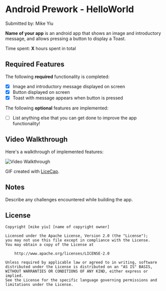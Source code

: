 # Android Prework - HelloWorld

Submitted by: Mike Yiu

**Name of your app** is an android app that shows an image and introductory message, and allows pressing a button to display a Toast. 

Time spent: **X** hours spent in total

## Required Features

The following **required** functionality is completed:

* [x] Image and introductory message displayed on screen
* [x] Button displayed on screen
* [x] Toast with message appears when button is pressed 

The following **optional** features are implemented:

* [ ] List anything else that you can get done to improve the app functionality!

## Video Walkthrough

Here's a walkthrough of implemented features:

<img src='http://i.imgur.com/link/to/your/gif/file.gif' title='Video Walkthrough' width='' alt='Video Walkthrough' />

<!-- Replace this with whatever GIF tool you used! -->
GIF created with [LiceCap](http://www.cockos.com/licecap/).  
<!-- Other options include:
[Kap](https://getkap.co/) for macOS
[ScreenToGif](https://www.screentogif.com/) for Windows
[peek](https://github.com/phw/peek) for Linux. -->

## Notes

Describe any challenges encountered while building the app.

## License

    Copyright [mike yiu] [name of copyright owner]

    Licensed under the Apache License, Version 2.0 (the "License");
    you may not use this file except in compliance with the License.
    You may obtain a copy of the License at

        http://www.apache.org/licenses/LICENSE-2.0

    Unless required by applicable law or agreed to in writing, software
    distributed under the License is distributed on an "AS IS" BASIS,
    WITHOUT WARRANTIES OR CONDITIONS OF ANY KIND, either express or implied.
    See the License for the specific language governing permissions and
    limitations under the License.
